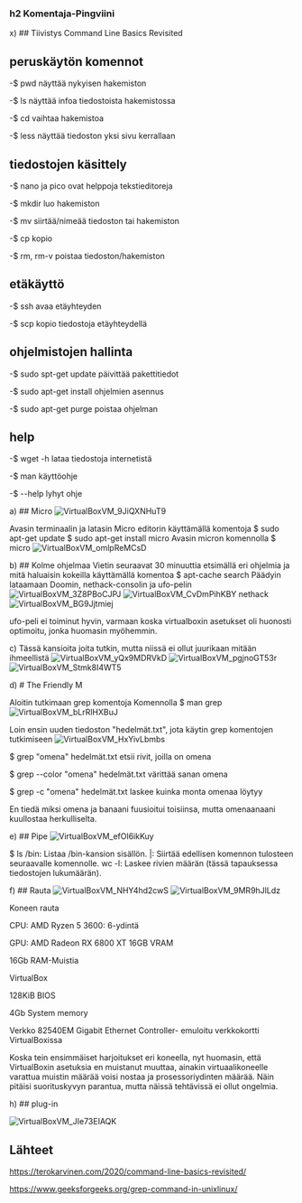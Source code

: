 ### h2 Komentaja-Pingviini

x) ## Tiivistys Command Line Basics Revisited
## peruskäytön komennot
-$ pwd näyttää nykyisen hakemiston

-$ ls näyttää infoa tiedostoista hakemistossa

-$ cd vaihtaa hakemistoa

-$ less näyttää tiedoston yksi sivu kerrallaan
## tiedostojen käsittely
-$ nano ja pico ovat helppoja tekstieditoreja

-$ mkdir luo hakemiston

-$ mv siirtää/nimeää tiedoston tai hakemiston

-$ cp kopio

-$ rm, rm-v poistaa tiedoston/hakemiston 
## etäkäyttö
-$ ssh avaa etäyhteyden 

-$ scp kopio tiedostoja etäyhteydellä
## ohjelmistojen hallinta
-$ sudo spt-get update päivittää pakettitiedot

-$ sudo apt-get install ohjelmien asennus

-$ sudo apt-get purge poistaa ohjelman

## help
-$ wget -h lataa tiedostoja internetistä

-$ man käyttöohje

-$ --help lyhyt ohje

a) ## Micro
![VirtualBoxVM_9JiQXNHuT9](https://github.com/user-attachments/assets/480125a8-1784-4340-902e-9e23baad0973)

Avasin terminaalin ja latasin Micro editorin käyttämällä komentoja
$ sudo apt-get update
$ sudo apt-get install micro
Avasin micron komennolla
$ micro
![VirtualBoxVM_omlpReMCsD](https://github.com/user-attachments/assets/14dce6a7-15c3-404d-a767-3095858b018a)

b) ## Kolme ohjelmaa
Vietin seuraavat 30 minuuttia etsimällä eri ohjelmia ja mitä haluaisin kokeilla käyttämällä komentoa 
$ apt-cache search 
Päädyin lataamaan Doomin, nethack-consolin ja ufo-pelin
![VirtualBoxVM_3Z8PBoCJPJ](https://github.com/user-attachments/assets/9a29e10c-faf4-4b5f-90d2-cee019ca55f9)
![VirtualBoxVM_CvDmPihKBY](https://github.com/user-attachments/assets/ca6ed06c-6c06-4545-b858-ea72a1ea4e7c)
nethack
![VirtualBoxVM_BG9Jjtmiej](https://github.com/user-attachments/assets/d049d017-2bd4-4a51-b2ad-45b467671622)

ufo-peli ei toiminut hyvin, varmaan koska virtualboxin asetukset oli huonosti optimoitu, jonka huomasin myöhemmin.


c)
Tässä kansioita joita tutkin, mutta niissä ei ollut juurikaan mitään ihmeellistä
![VirtualBoxVM_yQx9MDRVkD](https://github.com/user-attachments/assets/27e955d5-0daa-4e1b-8b95-46c695e3e071)
![VirtualBoxVM_pgjnoGT53r](https://github.com/user-attachments/assets/c219fb4b-c7e8-4415-8ed6-017705e27167)
![VirtualBoxVM_Stmk8I4WT5](https://github.com/user-attachments/assets/060f49be-985c-401d-b891-81a11257c036)


d) # The Friendly M

Aloitin tutkimaan grep komentoja Komennolla 
$ man grep
![VirtualBoxVM_bLrRlHXBuJ](https://github.com/user-attachments/assets/d88179b2-6db4-4d42-bc47-20fb98432894)


Loin ensin uuden tiedoston "hedelmät.txt", jota käytin grep komentojen tutkimiseen
![VirtualBoxVM_HxYivLbmbs](https://github.com/user-attachments/assets/6b77f25e-7a41-45d9-900c-5f1feba02624)


$ grep "omena" hedelmät.txt etsii rivit, joilla on omena

$ grep --color "omena" hedelmät.txt värittää sanan omena

$ grep -c "omena" hedelmät.txt laskee kuinka monta omenaa löytyy


En tiedä miksi omena ja banaani fuusioitui toisiinsa, mutta omenaanaani kuullostaa herkulliselta.


e) ## Pipe
![VirtualBoxVM_efOl6ikKuy](https://github.com/user-attachments/assets/a9d34fdb-3a0a-43f4-88f0-b1c274fa140f)

$ ls /bin: Listaa /bin-kansion sisällön.
|: Siirtää edellisen komennon tulosteen seuraavalle komennolle.
wc -l: Laskee rivien määrän (tässä tapauksessa tiedostojen lukumäärän).

f) ## Rauta
![VirtualBoxVM_NHY4hd2cwS](https://github.com/user-attachments/assets/62384231-9197-40db-9225-76e634fc40d6)
![VirtualBoxVM_9MR9hJlLdz](https://github.com/user-attachments/assets/4e4f3533-aba6-4395-b81e-3a84dfb6c990)

Koneen rauta

CPU: AMD Ryzen 5 3600: 6-ydintä

GPU: AMD Radeon RX 6800 XT 16GB VRAM

16Gb RAM-Muistia

VirtualBox

128KiB BIOS

4Gb System memory

Verkko 82540EM Gigabit Ethernet Controller- emuloitu verkkokortti VirtualBoxissa


Koska tein ensimmäiset harjoitukset eri koneella, nyt huomasin, että VirtualBoxin asetuksia en muistanut muuttaa, ainakin virtuaalikoneelle varattua muistin määrää voisi nostaa ja prosessoriydinten määrää. Näin pitäisi suorituskyvyn parantua, mutta näissä tehtävissä ei ollut ongelmia.

h) ## plug-in

![VirtualBoxVM_JIe73EIAQK](https://github.com/user-attachments/assets/38c01420-00e3-4907-bc09-e90e46f126e5)

## Lähteet

https://terokarvinen.com/2020/command-line-basics-revisited/

https://www.geeksforgeeks.org/grep-command-in-unixlinux/


